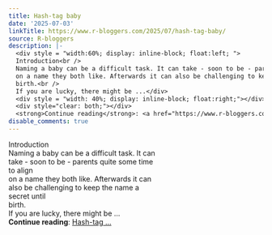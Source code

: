 ```yaml
---
title: Hash-tag baby
date: '2025-07-03'
linkTitle: https://www.r-bloggers.com/2025/07/hash-tag-baby/
source: R-bloggers
description: |-
  <div style = "width:60%; display: inline-block; float:left; ">
  Introduction<br />
  Naming a baby can be a difficult task. It can take - soon to be - parents quite some time to align<br />
  on a name they both like. Afterwards it can also be challenging to keep the name a secret until<br />
  birth.<br />
  If you are lucky, there might be ...</div>
  <div style = "width: 40%; display: inline-block; float:right;"></div>
  <div style="clear: both;"></div>
  <strong>Continue reading</strong>: <a href="https://www.r-bloggers.com/2025/07/hash-tag-baby/">Hash-tag ...
disable_comments: true
---
```

<div style = "width:60%; display: inline-block; float:left; ">
Introduction<br />
Naming a baby can be a difficult task. It can take - soon to be - parents quite some time to align<br />
on a name they both like. Afterwards it can also be challenging to keep the name a secret until<br />
birth.<br />
If you are lucky, there might be ...</div>
<div style = "width: 40%; display: inline-block; float:right;"></div>
<div style="clear: both;"></div>
<strong>Continue reading</strong>: <a href="https://www.r-bloggers.com/2025/07/hash-tag-baby/">Hash-tag ...